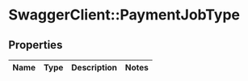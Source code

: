 # SwaggerClient::PaymentJobType

## Properties
Name | Type | Description | Notes
------------ | ------------- | ------------- | -------------

